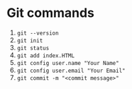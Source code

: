 # Git commands

1. `git --version`
2. `git init`
3. `git status`
4. `git add index.HTML`
5. `git config user.name "Your Name"`
6. `git config user.email "Your Email"`
7. `git commit -m "<commit message>"`

